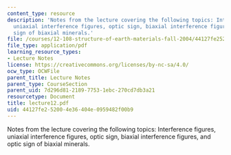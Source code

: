 ```yaml
---
content_type: resource
description: 'Notes from the lecture covering the following topics: Interference figures,
  uniaxial interference figures, optic sign, biaxial interference figures, and optic
  sign of biaxial minerals.'
file: /courses/12-108-structure-of-earth-materials-fall-2004/44127fe252004e36404e0959482f00b9_lecture12.pdf
file_type: application/pdf
learning_resource_types:
- Lecture Notes
license: https://creativecommons.org/licenses/by-nc-sa/4.0/
ocw_type: OCWFile
parent_title: Lecture Notes
parent_type: CourseSection
parent_uid: 7d296d81-2189-7753-1ebc-270cd7db3a21
resourcetype: Document
title: lecture12.pdf
uid: 44127fe2-5200-4e36-404e-0959482f00b9
---
```

Notes from the lecture covering the following topics: Interference figures, uniaxial interference figures, optic sign, biaxial interference figures, and optic sign of biaxial minerals.